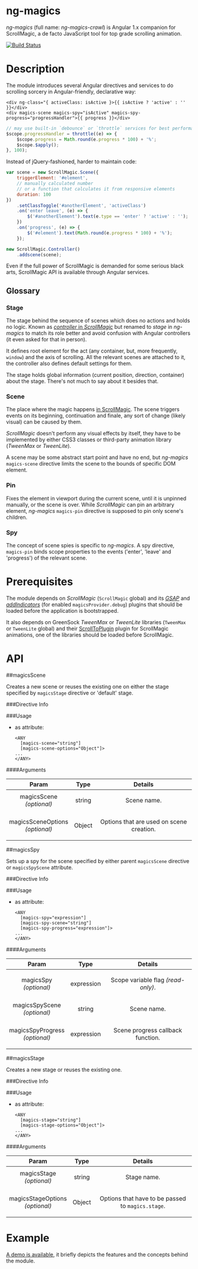 # ng-magics

*ng-magics* (full name: *ng-magics-crawl*) is Angular 1.x companion for ScrollMagic, a de facto JavaScript tool for top grade scrolling animation.

[![Build Status](https://travis-ci.org/ex-machine/ng-magics.svg?branch=master)](https://travis-ci.org/ex-machine/ng-magics)

# Description

The module introduces several Angular directives and services to do scrolling sorcery in Angular-friendly, declarative way:

```
<div ng-class="{ activeClass: isActive }>{{ isActive ? 'active' : '' }}</div>
<div magics-scene magics-spy="isActive" magics-spy-progress="progressHandler">{{ progress }}</div>
```

```javascript
// may use built-in `debounce` or `throttle` services for best performance 
$scope.progressHandler = throttle((e) => {
	$scope.progress = Math.round(e.progress * 100) + '%';
	$scope.$apply();
}, 100);
```
Instead of jQuery-fashioned, harder to maintain code:

```javascript
var scene = new ScrollMagic.Scene({
	triggerElement: '#element',
	// manually calculated number
	// or a function that calculates it from responsive elements
	duration: 100  
})
	.setClassToggle('#anotherElement', 'activeClass')
	.on('enter leave', (e) => {
		$('#anotherElement').text(e.type == 'enter' ? 'active' : ''); 
	})
	.on('progress', (e) => {
		$('#element').text(Math.round(e.progress * 100) + '%'); 
	});

new ScrollMagic.Controller()
	.addscene(scene);
```

Even if the full power of ScrollMagic is demanded for some serious black arts, ScrollMagic API is available through Angular services.

## Glossary

### Stage

The stage behind the sequence of scenes which does no actions and holds no logic. Known as [*controller* in *ScrollMagic*](http://scrollmagic.io/docs/ScrollMagic.Controller.html) but renamed to *stage* in *ng-magics* to match its role better and avoid confusion with Angular controllers (it even asked for that in person).

It defines root element for the act (any container, but, more frequently, `window`) and the axis of scrolling. All the relevant scenes are attached to it, the controller also defines default settings for them.

The stage holds global information (current position, direction, container) about the stage. There's not much to say about it besides that.

### Scene

The place where the magic happens [in ScrollMagic](http://scrollmagic.io/docs/ScrollMagic.Scene.html). The scene triggers events on its beginning, continuation and finale, any sort of change (likely visual) can be caused by them.

*ScrollMagic* doesn't perform any visual effects by itself, they have to be implemented by either CSS3 classes or third-party animation library (*TweenMax* or *TweenLite*).

A scene may be some abstract start point and have no end, but *ng-magics* `magics-scene` directive limits the scene to the bounds of specific DOM element.

### Pin	

Fixes the element in viewport during the current scene, until it is unpinned manually, or the scene is over. While *ScrollMagic* can pin an arbitrary element, *ng-magics* `magics-pin` directive is supposed to pin only scene's children.

### Spy

The concept of scene spies is specific to *ng-magics*. A spy directive, `magics-pin` binds scope properties to the events ('enter', 'leave' and 'progress') of the relevant scene.

# Prerequisites

The module depends on *ScrollMagic* (`ScrollMagic` global) and its [*GSAP*](http://scrollmagic.io/docs/animation.GSAP.html) and [*addIndicators*](http://scrollmagic.io/docs/debug.addIndicators.html) (for enabled `magicsProvider.debug`) plugins that should be loaded before the application is bootstrapped.

It also depends on GreenSock *TweenMax* or *TweenLite* libraries  (`TweenMax` or `TweenLite` global) and their [ScrollToPlugin](https://greensock.com/docs/#/HTML5/GSAP/Plugins/ScrollToPlugin/) plugin for ScrollMagic animations, one of the libraries should be loaded before ScrollMagic.

# API



##magicsScene

Creates a new scene or reuses the existing one
on either the stage specified by `magicsStage` directive or 'default' stage.

###Directive Info

###Usage

* as attribute:
    ```
    <ANY
      [magics-scene="string"]
      [magics-scene-options="Object"]>
    ...
    </ANY>
    ```

####Arguments

| Param | Type | Details |
| :--: | :--: | :--: |
| magicsScene<br>*(optional)* | string | <p>Scene name.</p>  |
| magicsSceneOptions<br>*(optional)* | Object | <p>Options that are used on scene creation.</p>  |

##magicsSpy

Sets up a spy for the scene specified
 by either parent `magicsScene` directive or `magicsSpyScene` attribute.

###Directive Info

###Usage

* as attribute:
    ```
    <ANY
      [magics-spy="expression"]
      [magics-spy-scene="string"]
      [magics-spy-progress="expression"]>
    ...
    </ANY>
    ```

####Arguments

| Param | Type | Details |
| :--: | :--: | :--: |
| magicsSpy<br>*(optional)* | expression | <p>Scope variable flag <em>(read-only)</em>.</p>  |
| magicsSpyScene<br>*(optional)* | string | <p>Scene name.</p>  |
| magicsSpyProgress<br>*(optional)* | expression | <p>Scene progress callback function.</p>  |

##magicsStage

Creates a new stage or reuses the existing one.

###Directive Info

###Usage

* as attribute:
    ```
    <ANY
      [magics-stage="string"]
      [magics-stage-options="Object"]>
    ...
    </ANY>
    ```

####Arguments

| Param | Type | Details |
| :--: | :--: | :--: |
| magicsStage<br>*(optional)* | string | <p>Stage name.</p>  |
| magicsStageOptions<br>*(optional)* | Object | <p>Options that have to be passed  to <code>magics.stage</code>.</p>  |



# Example

[A demo is available](https://embed.plnkr.co/Y0IaNluA9fYFKAGQmMhT/), it briefly depicts the features and the concepts behind the module.